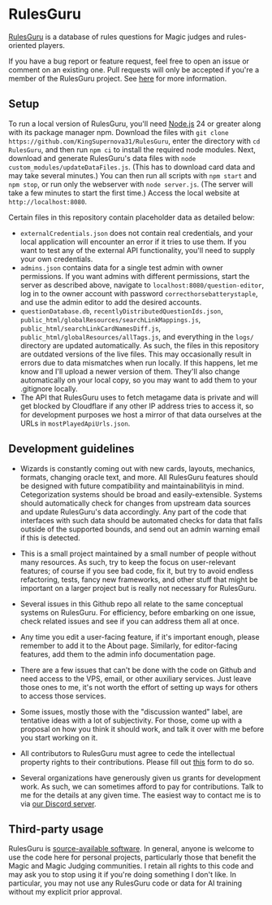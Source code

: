 # RulesGuru
[RulesGuru](http://rulesguru.org/) is a database of rules questions for Magic judges and rules-oriented players.

If you have a bug report or feature request, feel free to open an issue or comment on an existing one. Pull requests will only be accepted if you're a member of the RulesGuru project. See [here](https://rulesguru.org/get-involved) for more information.


## Setup
To run a local version of RulesGuru, you'll need [Node.js](https://nodejs.org/en/) 24 or greater along with its package manager npm. Download the files with `git clone https://github.com/KingSupernova31/RulesGuru`, enter the directory with `cd RulesGuru`, and then run `npm ci` to install the required node modules. Next, download and generate RulesGuru's data files with `node custom_modules/updateDataFiles.js`. (This has to download card data and may take several minutes.) You can then run all scripts with `npm start` and `npm stop`, or run only the webserver with `node server.js`. (The server will take a few minutes to start the first time.) Access the local website at `http://localhost:8080`.

Certain files in this repository contain placeholder data as detailed below:

* `externalCredentials.json` does not contain real credentials, and your local application will encounter an error if it tries to use them. If you want to test any of the external API functionality, you'll need to supply your own credentials.
* `admins.json` contains data for a single test admin with owner permissions. If you want admins with different permissions, start the server as described above, navigate to `localhost:8080/question-editor`, log in to the owner account with password `correcthorsebatterystaple`, and use the admin editor to add the desired accounts.
* `questionDatabase.db`, `recentlyDistributedQuestionIds.json`, `public_html/globalResources/searchLinkMappings.js`, `public_html/searchLinkCardNamesDiff.js`, `public_html/globalResources/allTags.js`, and everything in the `logs/` directory are updated automatically. As such, the files in this repository are outdated versions of the live files. This may occasionally result in errors due to data mismatches when run locally. If this happens, let me know and I'll upload a newer version of them. They'll also change automatically on your local copy, so you may want to add them to your .gitignore locally.
* The API that RulesGuru uses to fetch metagame data is private and will get blocked by Cloudflare if any other IP address tries to access it, so for development purposes we host a mirror of that data ourselves at the URLs in `mostPlayedApiUrls.json`.


## Development guidelines

* Wizards is constantly coming out with new cards, layouts, mechanics, formats, changing oracle text, and more. All RulesGuru features should be designed with future compatibility and maintainabilityis in mind. Cetegorization systems should be broad and easily-extensible. Systems should automatically check for changes from upstream data sources and update RulesGuru's data accordingly. Any part of the code that interfaces with such data should be automated checks for data that falls outside of the supported bounds, and send out an admin warning email if this is detected.

* This is a small project maintained by a small number of people without many resources. As such, try to keep the focus on user-relevant features; of course if you see bad code, fix it, but try to avoid endless refactoring, tests, fancy new frameworks, and other stuff that might be important on a larger project but is really not necessary for RulesGuru.

* Several issues in this Github repo all relate to the same conceptual systems on RulesGuru. For efficiency, before embarking on one issue, check related issues and see if you can address them all at once.

* Any time you edit a user-facing feature, if it's important enough, please remember to add it to the About page. Similarly, for editor-facing features, add them to the admin info documentation page.

* There are a few issues that can't be done with the code on Github and need access to the VPS, email, or other auxiliary services. Just leave those ones to me, it's not worth the effort of setting up ways for others to access those services.

* Some issues, mostly those with the "discussion wanted" label, are tentative ideas with a lot of subjectivity. For those, come up with a proposal on how you think it should work, and talk it over with me before you start working on it.

* All contributors to RulesGuru must agree to cede the intellectual property rights to their contributions. Please fill out [this](https://docs.google.com/forms/d/1vsJQ7-JZw098DLBAot4UJVkQX8Egf599DjlGcAu_hyw/edit) form to do so.

* Several organizations have generously given us grants for development work. As such, we can sometimes afford to pay for contributions. Talk to me for the details at any given time. The easiest way to contact me is to via [our Discord server](https://discord.gg/HbBXSe7nf5).


## Third-party usage

RulesGuru is [source-available software](https://en.wikipedia.org/wiki/Source-available_software). In general, anyone is welcome to use the code here for personal projects, particularly those that benefit the Magic and Magic Judging communities. I retain all rights to this code and may ask you to stop using it if you're doing something I don't like. In particular, you may not use any RulesGuru code or data for AI training without my explicit prior approval.